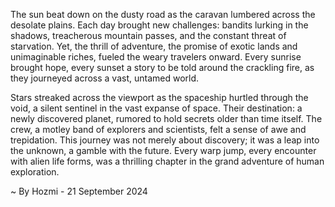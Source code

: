 
The sun beat down on the dusty road as the caravan lumbered across the desolate plains.  Each day brought new challenges: bandits lurking in the shadows, treacherous mountain passes, and the constant threat of starvation.  Yet, the thrill of adventure, the promise of exotic lands and unimaginable riches, fueled the weary travelers onward. Every sunrise brought hope, every sunset a story to be told around the crackling fire, as they journeyed across a vast, untamed world.

Stars streaked across the viewport as the spaceship hurtled through the void, a silent sentinel in the vast expanse of space.  Their destination: a newly discovered planet, rumored to hold secrets older than time itself.  The crew, a motley band of explorers and scientists, felt a sense of awe and trepidation.  This journey was not merely about discovery; it was a leap into the unknown, a gamble with the future.  Every warp jump, every encounter with alien life forms, was a thrilling chapter in the grand adventure of human exploration. 

~ By Hozmi - 21 September 2024
